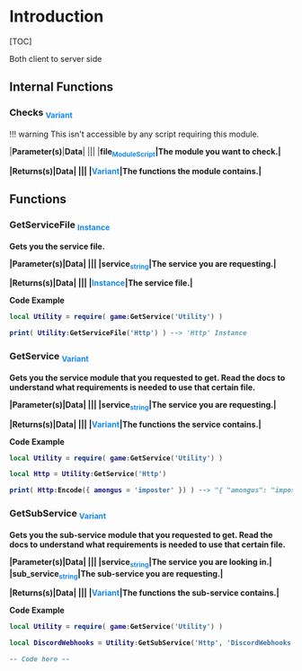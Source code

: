 # Introduction

[TOC]

<div class='grid' style='grid-template-columns: 100%'>
  <div class='greenBox'>Both client to server side</div>
</div>

## Internal Functions
### __Checks__ <sub style='color: #1589F0'>Variant

!!! warning
    This isn't accessible by any script requiring this module.

|__Parameter(s)__|__Data__|
|||
|<b>file<sub style='color: #1589F0'>ModuleScript</sub>|The module you want to check.|

|__Returns(s)__|__Data__|
|||
|<b style='color: #1589F0'>Variant</b>|The functions the module contains.|

## Functions
### __GetServiceFile__ <sub style='color: #1589F0'>Instance
Gets you the service file.

|__Parameter(s)__|__Data__|
|||
|<b>service<sub style='color: #1589F0'>string</sub>|The service you are requesting.|

|__Returns(s)__|__Data__|
|||
|<b style='color: #1589F0'>Instance</b>|The service file.|

__Code Example__
```lua
local Utility = require( game:GetService('Utility') )

print( Utility:GetServiceFile('Http') ) --> 'Http' Instance
```

### __GetService__ <sub style='color: #1589F0'>Variant
Gets you the service module that you requested to get. Read the docs to understand what requirements is needed to use that certain file.

|__Parameter(s)__|__Data__|
|||
|<b>service<sub style='color: #1589F0'>string</sub>|The service you are requesting.|

|__Returns(s)__|__Data__|
|||
|<b style='color: #1589F0'>Variant</b>|The functions the service contains.|

__Code Example__
```lua
local Utility = require( game:GetService('Utility') )

local Http = Utility:GetService('Http')

print( Http:Encode({ amongus = 'imposter' }) ) --> "{ "amongus": "imposter" }"
```

### __GetSubService__ <sub style='color: #1589F0'>Variant
Gets you the sub-service module that you requested to get. Read the docs to understand what requirements is needed to use that certain file.

|__Parameter(s)__|__Data__|
|||
|<b>service<sub style='color: #1589F0'>string</sub>|The service you are looking in.|
|<b>sub_service<sub style='color: #1589F0'>string</sub>|The sub-service you are requesting.|

|__Returns(s)__|__Data__|
|||
|<b style='color: #1589F0'>Variant</b>|The functions the sub-service contains.|

__Code Example__
```lua
local Utility = require( game:GetService('Utility') )

local DiscordWebhooks = Utility:GetSubService('Http', 'DiscordWebhooks')

-- Code here --
```